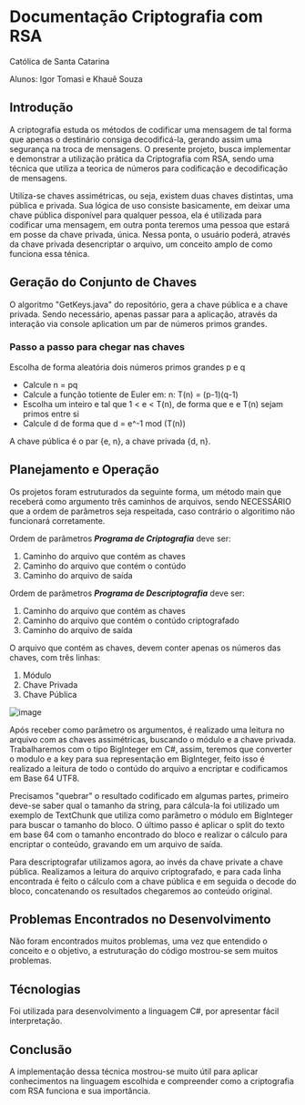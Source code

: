 # Documentação Criptografia com RSA

Católica de Santa Catarina

Alunos: Igor Tomasi e Khauê Souza

## Introdução

A criptografia estuda os métodos de codificar uma mensagem de tal forma que apenas o destinário consiga decodificá-la, gerando assim uma segurança na troca de mensagens. O presente projeto, busca implementar e demonstrar a utilização prática da Criptografia com RSA, sendo uma técnica que utiliza a teorica de números para codificação e decodificação de mensagens.

Utiliza-se chaves assimétricas, ou seja, existem duas chaves distintas, uma pública e privada. Sua lógica de uso consiste basicamente, em deixar uma chave pública disponível para qualquer pessoa, ela é utilizada para codificar uma mensagem, em outra ponta teremos uma pessoa que estará em posse da chave privada, única. Nessa ponta, o usuário poderá, através da chave privada desencriptar o arquivo, um conceito amplo de como funciona essa ténica.

## Geração do Conjunto de Chaves

O algoritmo "GetKeys.java" do repositório, gera a chave pública e a chave privada. Sendo necessário, apenas passar para a aplicação, através da interação via console aplication um par de números primos grandes.

### Passo a passo para chegar nas chaves 
Escolha de forma aleatória dois números primos grandes p e q
- Calcule n = pq
- Calcule a função totiente de Euler em: n: T(n) = (p-1)(q-1)
- Escolha um inteiro e tal que 1 < e < T(n), de forma que e e T(n) sejam primos entre si
- Calcule d de forma que d = e^-1 mod (T(n))

A chave pública é o par {e, n}, a chave privada {d, n}.

## Planejamento e Operação

Os projetos foram estruturados da seguinte forma, um método main que receberá como argumento três caminhos de arquivos, sendo NECESSÁRIO que a ordem de parâmetros seja respeitada, caso contrário o algoritimo não funcionará corretamente. 

Ordem de parâmetros ***Programa de Criptografia*** deve ser:
1. Caminho do arquivo que contém as chaves
2. Caminho do arquivo que contém o contúdo 
3. Caminho do arquivo de saída

Ordem de parâmetros ***Programa de Descriptografia*** deve ser:
1. Caminho do arquivo que contém as chaves
2. Caminho do arquivo que contém o contúdo criptografado 
3. Caminho do arquivo de saída


O arquivo que contém as chaves, devem conter apenas os números das chaves, com três linhas: 
1. Módulo 
2. Chave Privada 
3. Chave Pública

![image](https://user-images.githubusercontent.com/61890715/178611061-18447932-9c62-4b90-84bd-ad61fc7774b7.png)

Após receber como parâmetro os argumentos, é realizado uma leitura no arquivo com as chaves assimétricas, buscando o módulo e a chave privada. Trabalharemos com o tipo BigInteger em C#, assim, teremos que converter o modulo e a key para sua representação em BigInteger, feito isso é realizado a leitura de todo o contúdo do arquivo a encriptar e codificamos em Base 64 UTF8.

Precisamos "quebrar" o resultado codificado em algumas partes, primeiro deve-se saber qual o tamanho da string, para cálcula-la foi utilizado um exemplo de TextChunk que utiliza como parâmetro o módulo em BigInteger para buscar o tamanho do bloco. 
O último passo é aplicar o split do texto em base 64 com o tamanho encontrado do bloco e realizar o cálculo para encriptar o conteúdo, gravando em um arquivo de saída.

Para descriptografar utilizamos agora, ao invés da chave private a chave pública. Realizamos a leitura do arquivo criptografado, e para cada linha encontrada é feito o cálculo com a chave pública e em seguida o decode do bloco, concatenando os resultados chegaremos ao conteúdo original.

## Problemas Encontrados no Desenvolvimento

Não foram encontrados muitos problemas, uma vez que entendido o conceito e o objetivo, a estruturação do código mostrou-se sem muitos problemas.

## Técnologias

Foi utilizada para desenvolvimento a linguagem C#, por apresentar fácil interpretação.

## Conclusão

A implementação dessa técnica mostrou-se muito útil para aplicar conhecimentos na linguagem escolhida e compreender como a criptografia com RSA funciona e sua importância.

